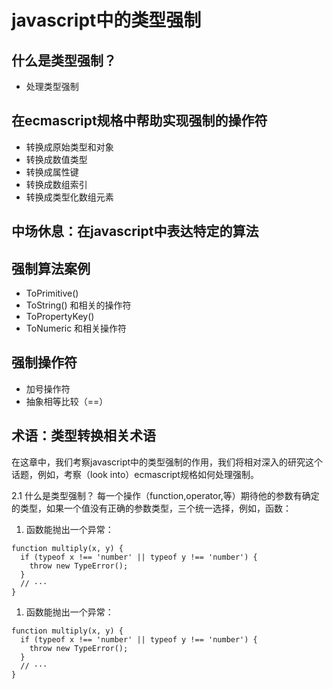 # javascript中的类型强制

## 什么是类型强制？
- 处理类型强制
## 在ecmascript规格中帮助实现强制的操作符
- 转换成原始类型和对象
- 转换成数值类型
- 转换成属性键
- 转换成数组索引
- 转换成类型化数组元素
## 中场休息：在javascript中表达特定的算法
## 强制算法案例
- ToPrimitive()
- ToString() 和相关的操作符
- ToPropertyKey()
- ToNumeric 和相关操作符
## 强制操作符
- 加号操作符
- 抽象相等比较（==）
## 术语：类型转换相关术语

在这章中，我们考察javascript中的类型强制的作用，我们将相对深入的研究这个话题，例如，考察（look into）ecmascript规格如何处理强制。

2.1 什么是类型强制？
每一个操作（function,operator,等）期待他的参数有确定的类型，如果一个值没有正确的参数类型，三个统一选择，例如，函数：
1. 函数能抛出一个异常：
```
function multiply(x, y) {
  if (typeof x !== 'number' || typeof y !== 'number') {
    throw new TypeError();
  }
  // ···
}
```

1. 函数能抛出一个异常：
```
function multiply(x, y) {
  if (typeof x !== 'number' || typeof y !== 'number') {
    throw new TypeError();
  }
  // ···
}
```